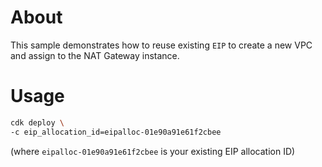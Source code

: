 # About

This sample demonstrates how to reuse existing `EIP` to create a new VPC and assign to the NAT Gateway instance.

# Usage

```bash
cdk deploy \
-c eip_allocation_id=eipalloc-01e90a91e61f2cbee
```
(where `eipalloc-01e90a91e61f2cbee` is your existing EIP allocation ID)
